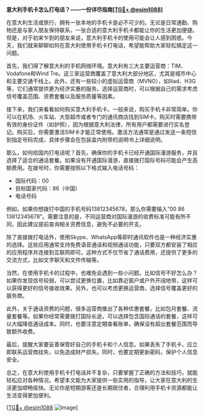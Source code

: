 **意大利手机卡怎么打电话？——一份详尽指南[[TG💪+ @esim1088](https://t.me/s/esim1088)]**

在意大利生活或旅行，拥有一张本地的手机卡是必不可少的。无论是日常通勤、购物还是与家人朋友保持联系，一张合适的意大利手机卡都能让你的生活更加便捷。但是，对于初来乍到的朋友来说，意大利手机卡的使用可能会让人感到困惑。今天，我们就来聊聊如何在意大利使用手机卡打电话，希望能帮助大家轻松搞定这一问题。

首先，我们得了解意大利的手机网络环境。意大利有三大主要运营商：TIM、Vodafone和Wind Tre。这三家运营商覆盖了意大利大部分地区，尤其是城市中心和主要交通干线上。此外，还有一些较小的虚拟运营商（MVNO），如Iliad、H3G等，它们通常提供更为经济实惠的服务。选择运营商时，可以根据自己的需求考虑信号覆盖范围、资费套餐以及服务质量等因素。

接下来，我们来看看如何购买意大利手机卡。一般来说，购买手机卡非常简单。你可以在机场、火车站、大型超市或者专门的通讯商店找到SIM卡。购买时需要携带有效的身份证件（如护照），因为根据意大利法律，所有用户都需要进行实名登记。购买后，你需要激活SIM卡才能正常使用。激活方法通常是通过发送一条短信到指定号码完成，具体步骤会在包装盒内附带的说明书上详细说明。

那么，如何给国内打电话呢？首先，确保你的手机卡已经开通国际漫游服务，并且选择了适合的通话套餐。如果没有开通国际漫游，直接拨打国际号码可能会产生高额费用。在拨号时，你需要按照以下格式输入电话号码：

- 国际代码：00
- 目标国家代码：86（中国）
- 电话号码

例如，如果你想拨打中国的手机号码13812345678，那么你需要输入“00 86 13812345678”。需要注意的是，不同运营商对国际漫游的收费标准可能有所不同，因此建议提前查询相关资费信息，避免不必要的开支。

除了直接拨打电话外，使用Skype、WhatsApp等即时通讯软件也是一种经济实惠的选择。这些应用通常支持免费语音通话和视频通话功能，只要双方都安装了相应的应用程序并连接到互联网即可。这种方式不仅节省了通话费用，还提供了更多的交流方式，比如文字聊天和文件传输等。

当然，在使用手机卡的过程中，也难免会遇到一些小问题。比如信号不好怎么办？如果你发现信号较弱，可以尝试更换位置，比如靠近窗户或户外开阔地带，这样可以获得更好的信号接收效果。另外，也可以考虑更换运营商，选择信号覆盖更好的服务商。

此外，关于通话资费的问题，很多运营商推出了各种优惠套餐，比如包月套餐、流量套餐等。如果你经常需要拨打国际长途，可以选择包含国际通话的套餐，这样可以大幅降低通话成本。同时，也要注意定期查看账单，确保没有超出套餐范围而导致额外收费。

最后，提醒大家要妥善保管好自己的手机卡和个人信息。如果丢失了手机卡，应立即联系运营商挂失，以免造成财产损失。同时，也要定期更新密码，保护个人信息安全。

总之，在意大利使用手机卡打电话并不复杂，只要掌握了正确的方法和技巧，就能轻松应对各种情况。希望本文能为大家提供一些实用的指导，让大家在意大利的生活更加顺畅愉快。无论你是短期游客还是长期居住者，合理利用手机卡资源都能让生活变得更加便利。

[[TG💪+ @esim1088](https://t.me/s/esim1088) ![Image](https://i.postimg.cc/4NQfJmqS/Snipaste-2025-05-13-00-14-12.png)]